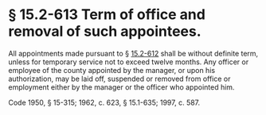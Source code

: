 # § 15.2-613 Term of office and removal of such appointees.

<p>All appointments made pursuant to § <a href='http://law.lis.virginia.gov/vacode/15.2-612/'>15.2-612</a> shall be without definite term, unless for temporary service not to exceed twelve months. Any officer or employee of the county appointed by the manager, or upon his authorization, may be laid off, suspended or removed from office or employment either by the manager or the officer who appointed him.</p><p>Code 1950, § 15-315; 1962, c. 623, § 15.1-635; 1997, c. 587.</p>